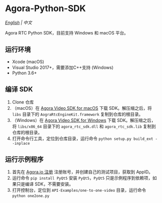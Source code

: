 # Agora-Python-SDK 

*[English](README.md) | 中文*

Agora RTC Python SDK，目前支持 Windows 和 macOS 平台。

## 运行环境

- Xcode (macOS)
- Visual Studio 2017+，需要添加C++支持 (Windows)
- Python 3.6+

## 编译 SDK

1. Clone 仓库
2. （macOS）在 [Agora Video SDK for macOS](https://download.agora.io/sdk/release/Agora_Native_SDK_for_Mac_v3_1_2_FULL.zip) 下载 SDK。解压缩之后，将 `libs` 目录下的 `AograRtcEngineKit.framework` 复制到仓库的根目录。
3. （Windows）在 [Agora Video SDK for Windows](https://download.agora.io/sdk/release/Agora_Native_SDK_for_Windows_v3_1_2_FULL.zip) 下载 SDK。解压缩之后，将 `libs/x86_64` 目录下的 `agora_rtc_sdk.dll` 和 `agora_rtc_sdk.lib` 复制到仓库的根目录。
4. 打开命令行工具，定位到仓库目录，运行命令 `python setup.py build_ext --inplace`

## 运行示例程序

1. 首先在 [Agora.io 注册](https://dashboard.agora.io/cn/signup/) 注册账号，并创建自己的测试项目，获取到 AppID。
2. 运行命令 `pip install PyQt5` 安装 `PyQt5`，`PyQt5` 只是示例程序到依赖项，如果只是编译 SDK，不需要安装。
3. 打开控制台，定位到 `API-Examples/one-to-one-video` 目录，运行命令 `python one2one.py`

